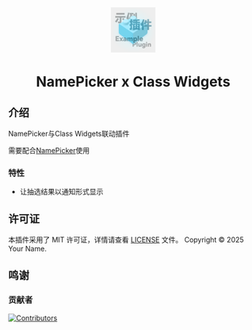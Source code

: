 <div align="center">
<img src="icon.png" alt="插件图标" width="18%">
<h1>NamePicker x Class Widgets</h1>
</div>

## 介绍

NamePicker与Class Widgets联动插件

需要配合[NamePicker](https://github.com/NamePickerOrg/NamePicker)使用

### 特性

- 让抽选结果以通知形式显示

## 许可证
本插件采用了 MIT 许可证，详情请查看 [LICENSE](LICENSE) 文件。
Copyright © 2025 Your Name.

## 鸣谢

### 贡献者
[![Contributors](http://contrib.nn.ci/api?repo=NamePickerOrg/NamePicker4CW)](https://github.com/NamePickerOrg/NamePicker4CW/graphs/contributors)

